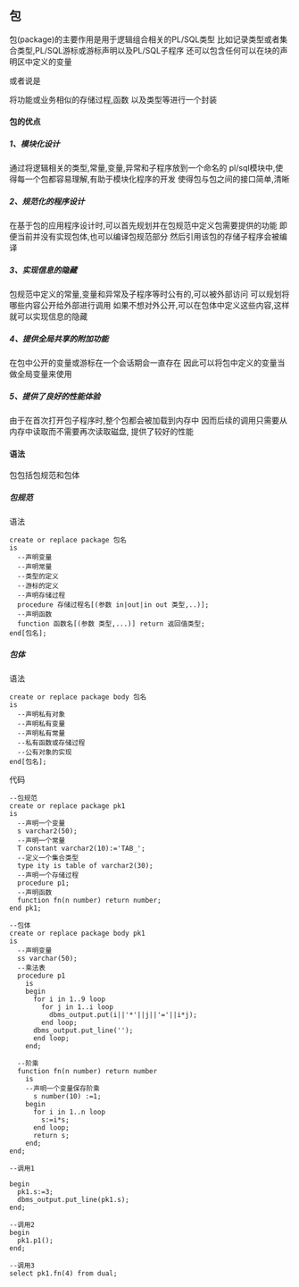 ## 包

包(package)的主要作用是用于逻辑组合相关的PL/SQL类型
比如记录类型或者集合类型,PL/SQL游标或游标声明以及PL/SQL子程序
还可以包含任何可以在块的声明区中定义的变量

或者说是

将功能或业务相似的存储过程,函数
以及类型等进行一个封装

#### 包的优点

##### 1、模块化设计

通过将逻辑相关的类型,常量,变量,异常和子程序放到一个命名的
pl/sql模块中,使得每一个包都容易理解,有助于模块化程序的开发
使得包与包之间的接口简单,清晰

##### 2、规范化的程序设计

在基于包的应用程序设计时,可以首先规划并在包规范中定义包需要提供的功能
即便当前并没有实现包体,也可以编译包规范部分
然后引用该包的存储子程序会被编译

##### 3、实现信息的隐藏

包规范中定义的常量,变量和异常及子程序等时公有的,可以被外部访问
可以规划将哪些内容公开给外部进行调用
如果不想对外公开,可以在包体中定义这些内容,这样就可以实现信息的隐藏

##### 4、提供全局共享的附加功能

在包中公开的变量或游标在一个会话期会一直存在
因此可以将包中定义的变量当做全局变量来使用

##### 5、提供了良好的性能体验

由于在首次打开包子程序时,整个包都会被加载到内存中
因而后续的调用只需要从内存中读取而不需要再次读取磁盘,
提供了较好的性能



#### 语法

包包括包规范和包体

##### 包规范

语法

```
create or replace package 包名
is
  --声明变量
  --声明常量
  --类型的定义
  --游标的定义
  --声明存储过程
  procedure 存储过程名[(参数 in|out|in out 类型,..)];
  --声明函数
  function 函数名[(参数 类型,...)] return 返回值类型;
end[包名];
```



##### 包体

语法

```
create or replace package body 包名
is
  --声明私有对象
  --声明私有变量
  --声明私有常量
  --私有函数或存储过程
  --公有对象的实现
end[包名];
```

代码

```
--包规范
create or replace package pk1
is
  --声明一个变量
  s varchar2(50);
  --声明一个常量
  T constant varchar2(10):='TAB_';
  --定义一个集合类型
  type ity is table of varchar2(30);
  --声明一个存储过程
  procedure p1;
  --声明函数
  function fn(n number) return number;
end pk1;

--包体
create or replace package body pk1
is
  --声明变量
  ss varchar(50);
  --乘法表
  procedure p1
    is
    begin
      for i in 1..9 loop
        for j in 1..i loop
          dbms_output.put(i||'*'||j||'='||i*j);
        end loop;
      dbms_output.put_line('');
      end loop;
    end;

  --阶乘
  function fn(n number) return number
    is
    --声明一个变量保存阶乘
      s number(10) :=1;
    begin
      for i in 1..n loop
        s:=i*s;
      end loop;
      return s;
    end;
end;

--调用1

begin
  pk1.s:=3;
  dbms_output.put_line(pk1.s);
end;

--调用2
begin
  pk1.p1();
end;

--调用3
select pk1.fn(4) from dual;
```

